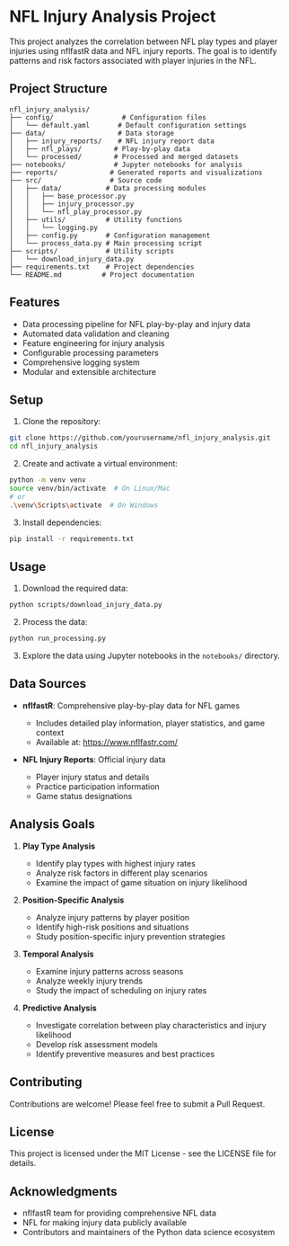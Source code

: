 # NFL Injury Analysis Project

This project analyzes the correlation between NFL play types and player injuries using nflfastR data and NFL injury reports. The goal is to identify patterns and risk factors associated with player injuries in the NFL.

## Project Structure

```
nfl_injury_analysis/
├── config/                 # Configuration files
│   └── default.yaml       # Default configuration settings
├── data/                  # Data storage
│   ├── injury_reports/    # NFL injury report data
│   ├── nfl_plays/        # Play-by-play data
│   └── processed/        # Processed and merged datasets
├── notebooks/            # Jupyter notebooks for analysis
├── reports/             # Generated reports and visualizations
├── src/                 # Source code
│   ├── data/           # Data processing modules
│   │   ├── base_processor.py
│   │   ├── injury_processor.py
│   │   └── nfl_play_processor.py
│   ├── utils/          # Utility functions
│   │   └── logging.py
│   ├── config.py       # Configuration management
│   └── process_data.py # Main processing script
├── scripts/            # Utility scripts
│   └── download_injury_data.py
├── requirements.txt    # Project dependencies
└── README.md          # Project documentation
```

## Features

- Data processing pipeline for NFL play-by-play and injury data
- Automated data validation and cleaning
- Feature engineering for injury analysis
- Configurable processing parameters
- Comprehensive logging system
- Modular and extensible architecture

## Setup

1. Clone the repository:
```bash
git clone https://github.com/yourusername/nfl_injury_analysis.git
cd nfl_injury_analysis
```

2. Create and activate a virtual environment:
```bash
python -m venv venv
source venv/bin/activate  # On Linux/Mac
# or
.\venv\Scripts\activate  # On Windows
```

3. Install dependencies:
```bash
pip install -r requirements.txt
```

## Usage

1. Download the required data:
```bash
python scripts/download_injury_data.py
```

2. Process the data:
```bash
python run_processing.py
```

3. Explore the data using Jupyter notebooks in the `notebooks/` directory.

## Data Sources

- **nflfastR**: Comprehensive play-by-play data for NFL games
  - Includes detailed play information, player statistics, and game context
  - Available at: https://www.nflfastr.com/

- **NFL Injury Reports**: Official injury data
  - Player injury status and details
  - Practice participation information
  - Game status designations

## Analysis Goals

1. **Play Type Analysis**
   - Identify play types with highest injury rates
   - Analyze risk factors in different play scenarios
   - Examine the impact of game situation on injury likelihood

2. **Position-Specific Analysis**
   - Analyze injury patterns by player position
   - Identify high-risk positions and situations
   - Study position-specific injury prevention strategies

3. **Temporal Analysis**
   - Examine injury patterns across seasons
   - Analyze weekly injury trends
   - Study the impact of scheduling on injury rates

4. **Predictive Analysis**
   - Investigate correlation between play characteristics and injury likelihood
   - Develop risk assessment models
   - Identify preventive measures and best practices

## Contributing

Contributions are welcome! Please feel free to submit a Pull Request.

## License

This project is licensed under the MIT License - see the LICENSE file for details.

## Acknowledgments

- nflfastR team for providing comprehensive NFL data
- NFL for making injury data publicly available
- Contributors and maintainers of the Python data science ecosystem 